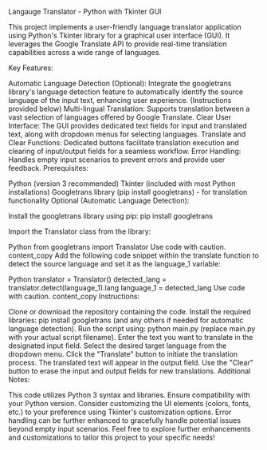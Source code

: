 Langauge Translator - Python with Tkinter GUI

This project implements a user-friendly language translator application using Python's Tkinter library for a graphical user interface (GUI). It leverages the Google Translate API to provide real-time translation capabilities across a wide range of languages.

Key Features:

Automatic Language Detection (Optional): Integrate the googletrans library's language detection feature to automatically identify the source language of the input text, enhancing user experience. (Instructions provided below)
Multi-lingual Translation: Supports translation between a vast selection of languages offered by Google Translate.
Clear User Interface: The GUI provides dedicated text fields for input and translated text, along with dropdown menus for selecting languages.
Translate and Clear Functions: Dedicated buttons facilitate translation execution and clearing of input/output fields for a seamless workflow.
Error Handling: Handles empty input scenarios to prevent errors and provide user feedback.
Prerequisites:

Python (version 3 recommended)
Tkinter (included with most Python installations)
Googletrans library (pip install googletrans) - for translation functionality
Optional (Automatic Language Detection):

Install the googletrans library using pip: pip install googletrans

Import the Translator class from the library:

Python
from googletrans import Translator
Use code with caution.
content_copy
Add the following code snippet within the translate function to detect the source language and set it as the language_1 variable:

Python
translator = Translator()
detected_lang = translator.detect(language_1).lang
language_1 = detected_lang
Use code with caution.
content_copy
Instructions:

Clone or download the repository containing the code.
Install the required libraries: pip install googletrans (and any others if needed for automatic language detection).
Run the script using: python main.py (replace main.py with your actual script filename).
Enter the text you want to translate in the designated input field.
Select the desired target language from the dropdown menu.
Click the "Translate" button to initiate the translation process.
The translated text will appear in the output field.
Use the "Clear" button to erase the input and output fields for new translations.
Additional Notes:

This code utilizes Python 3 syntax and libraries. Ensure compatibility with your Python version.
Consider customizing the UI elements (colors, fonts, etc.) to your preference using Tkinter's customization options.
Error handling can be further enhanced to gracefully handle potential issues beyond empty input scenarios.
Feel free to explore further enhancements and customizations to tailor this project to your specific needs!
